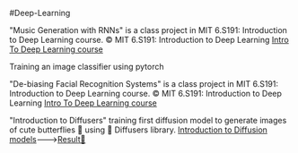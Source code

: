 #Deep-Learning

"Music Generation with RNNs" is a class project in MIT 6.S191: Introduction to Deep Learning course.
© MIT 6.S191: Introduction to Deep Learning [Intro To Deep Learning course](http://introtodeeplearning.com)

Training an image classifier using pytorch

"De-biasing Facial Recognition Systems" is a class project in MIT 6.S191: Introduction to Deep Learning course.
© MIT 6.S191: Introduction to Deep Learning [Intro To Deep Learning course](http://introtodeeplearning.com)

"Introduction to Diffusers" training first diffusion model to generate images of cute butterflies 🦋 using 🤗 Diffusers library. [Introduction to Diffusion models](https://github.com/huggingface/diffusion-models-class/tree/main/unit1)--->[Result🤗](https://huggingface.co/MrDivakaruni/sd-class-butterflies-32)

